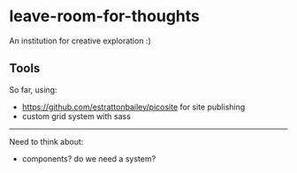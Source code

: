 # leave-room-for-thoughts
An institution for creative exploration :) 


## Tools
So far, using:

- https://github.com/estrattonbailey/picosite for site publishing
- custom grid system with sass

---
Need to think about:

- components? do we need a system?
